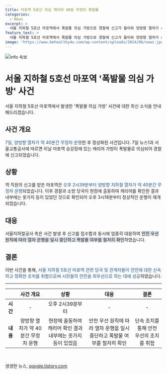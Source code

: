 ```yaml
---
title: 마포역 5호선 의심 캐리어 40분 무정차 폭발물
categories:
  - News
excerpt: >
  서울 지하철 5호선 마포역에서 폭발물 의심 가방으로 경찰에 신고가 들어와 양방향 열차가 40분간 무정차 운행됐으나 가방 내부를 확인한 결과 옷가지 등이 발견되어 정상화됐다. 7일 오후 2시39분부터 3시18분까지의 사건 경과에서 확인됐다.
feature_text: >
  서울 지하철 5호선 마포역에서 폭발물 의심 가방으로 경찰에 신고가 들어와 양방향 열차가 40분간 무정차 운행됐으나 가방 내부를 확인한 결과 옷가지 등이 발견되어 정상화됐다. 7일 오후 2시39분부터 3시18분까지의 사건 경과에서 확인됐다.
image: 'https://www.behealthy4u.com/wp-content/uploads/2024/06/news.jpg'
---
```


<p><img src="https://www.behealthy4u.com/wp-content/uploads/2024/06/news.jpg" alt="info 속보" /></p>

<h1>서울 지하철 5호선 마포역 '폭발물 의심 가방' 사건</h1>

<p data-ke-size="size16">서울 지하철 5호선 마포역에서 발생한 '폭발물 의심 가방' 사건에 대한 최신 소식을 안내해드리겠습니다. </p>

<h2 data-ke-size="size26">사건 개요</h2>

<p><span style="color: #1a5490;">7일,  양방향 열차가 약 40분간 무정차 운행</span>한 후 정상화된 사건입니다. 7일 뉴스1과 서울교통공사에 따르면 이날 마포역 승강장에 있는 캐리어 가방이 폭발물로 의심되어 경찰에 신고되었습니다.</p>

<h2 data-ke-size="size26">상황</h2>

<p>역 직원의 신고를 받은 마포역은 <span style="color: #1a5490;">오후 2시39분부터 양방향 지하철 열차가 약 40분간 무정차 운행</span>되었습니다. 이후 경찰과 소방 당국이 현장에 출동하여 캐리어를 확인한 결과 내부에는 옷가지 등이 있었던 것으로 확인되어 오후 3시18분부터 정상적인 운행이 재개되었습니다.</p>

<h2 data-ke-size="size26">대응</h2>

<p>서울지하철공사 측은 사건 발생 후 신고를 접수함과 동시에 엄중히 대응하여 <span style="background-color: #21538527;">안전 우선 원칙에 따라 열차 운행을 일시 중단하고 폭발물 여부를 철저히 확인</span>하였습니다.</p>

<h2 data-ke-size="size26">결론</h2>

<p>이번 사건을 통해, <span style="color: #1a5490;">서울 지하철 5호선 마포역 관련 당국 및 관계자들이 안전에 대한 신속하고 정확한 조치를 취함으로써 시민들의 안전을 최우선으로 하는 데에 성공</span>하였습니다.</p>

<hr>

<table>
  <thead>
    <tr>
      <th style="text-align: center;"></th>
      <th style="text-align: center;">사건 개요</th>
      <th style="text-align: center;">상황</th>
      <th style="text-align: center;">대응</th>
      <th style="text-align: center;">결론</th>
    </tr>
  </thead>
  <tbody>
    <tr>
      <td style="text-align: center;"><b>시간</b></td>
      <td style="text-align: center;">-</td>
      <td style="text-align: center;">오후 2시39분부터</td>
      <td style="text-align: center;">-</td>
      <td style="text-align: center;">-</td>
    </tr>
    <tr>
      <td style="text-align: center;"><b>내용</b></td>
      <td style="text-align: center;">양방향 열차가 약 40분간 무정차 운행</td>
      <td style="text-align: center;">현장에 출동하여 캐리어 확인 결과 내부에는 옷가지 등이 있었음</td>
      <td style="text-align: center;">안전 우선 원칙에 따라 열차 운행을 일시 중단하고 폭발물 여부를 철저히 확인</td>
      <td style="text-align: center;">단속 조치를 통해 안전 우선의 조치를 취함</td>
    </tr>
  </tbody>
</table>

<p data-ke-size="size16">&nbsp;</p>
생생한 뉴스, <a href="https://qoogle.tistory.com" rel="dofollow">qoogle.tistory.com</a>


